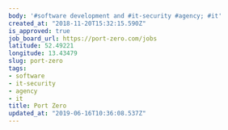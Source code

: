 ```yaml
---
body: '#software development and #it-security #agency; #it'
created_at: "2018-11-20T15:32:15.590Z"
is_approved: true
job_board_url: https://port-zero.com/jobs
latitude: 52.49221
longitude: 13.43479
slug: port-zero
tags:
- software
- it-security
- agency
- it
title: Port Zero
updated_at: "2019-06-16T10:36:08.537Z"
---
```

